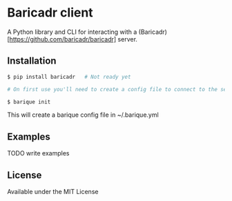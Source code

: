 # Baricadr client

A Python library and CLI for interacting with a (Baricadr)[https://github.com/baricadr/baricadr] server.

## Installation

```bash
$ pip install baricadr   # Not ready yet

# On first use you'll need to create a config file to connect to the server, just run:

$ barique init
```

This will create a barique config file in ~/.barique.yml

## Examples

TODO write examples

## License

Available under the MIT License

